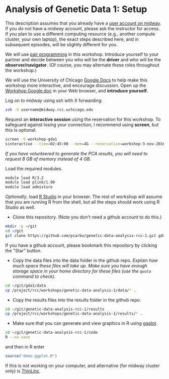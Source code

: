 # Analysis of Genetic Data 1: Setup

This description assumes that you already have a
[user account on midway](http://rcc.uchicago.edu/getting-started/request-account). If
you do not have a *midway* account, please ask the instructor for
access. If you plan to use a different computing resource (e.g.,
another compute cluster, your own laptop), the exact steps described
here, and in subsequent episodes, will be slightly different for you.

We will use
[pair programming](http://dx.doi.org/10.1145/2492007.2492020) in this
workshop. Introduce yourself to your partner and decide between you
who will be the **driver** and who will be the **observer/navigator**.
(Of course, you may alternate these roles throughout the workshop.)

We will use the University of Chicago
[Google Docs](http://gdocs.uchicago.edu) to help make this workshop
more interactive, and encourage discussion. Open up the
[Workshop Google doc](http://tinyurl.com/h8y6p9p) in your Web browser,
and **introduce yourself**.

Log on to midway using ssh with X forwarding:

```bash
ssh -X username@midway.rcc.uchicago.edu

```

Request an **interactive session** using the reservation for this
workshop. To safeguard against losing your connection, I recommend
using **screen**, but this is optional.

```bash
screen -S workshop-gda1
sinteractive --time=02:45:00 --mem=4G --reservation=workshop-3-nov-2016
```

*If you have volunteered to generate the PCA results, you will need to
request 8 GB of memory instead of 4 GB.*

Load the required modules.
  
```bash
module load R/3.2
module load plink/1.90
module load admixture
```
  
*Optionally*, load [R Studio](https://rstudio.rcc.uchicago.edu) in
your browser. The rest of workshop will assume that you are running R
from the shell, but all the steps should work using R Studio as well.

+ Clone this repository. (Note you don't need a github account to do
this.)

```bash
mkdir -p ~/git
cd ~/git
git clone https://github.com/pcarbo/genetic-data-analysis-rcc-1.git gda1
```

If you have a github account, please bookmark this repository by
clicking the "Star" button.

+ Copy the data files into the data folder in the github
repo. *Explain how much space these files will take up. Make sure you
have enough storage space in your home directory for these files (use
the `quota` command to check).*

```bash
cd ~/git/gda1/data
cp /project/rcc/workshops/genetic-data-analysis-1/data/* .
```

+ Copy the results files into the results folder in the github repo.

```bash
cd ~/git/genetic-data-analysis-rcc-1/results
cp /project/rcc/workshops/genetic-data-analysis-1/results/* .
```

+ Make sure that you can generate and view graphics in R using
[ggplot](http://ggplot2.org). 

```bash
cd ~/git/genetic-data-analysis-rcc-1/code
R --no-save
```

and then in R enter

```R
source("demo.ggplot.R")
```

If this is not working on your computer, and alternative (for midway
cluster only) is [ThinLinc](add-url-here).

